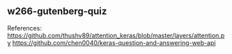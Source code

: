 ## w266-gutenberg-quiz


References:
https://github.com/thushv89/attention_keras/blob/master/layers/attention.py
https://github.com/chen0040/keras-question-and-answering-web-api
